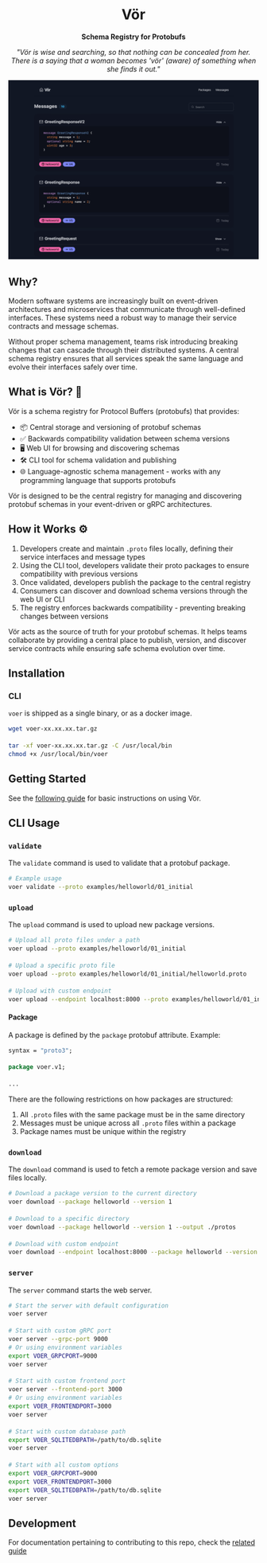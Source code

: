 <div align="center">
  <h1>Vör</h1>
  <p><strong>Schema Registry for Protobufs</strong></p>
  <p><em>"Vör is wise and searching, so that nothing can be concealed from her. There is a saying that a woman becomes 'vör' (aware) of something when she finds it out."</em></p>
  <img src="./docs/images/list-messages-view.png" alt="Vör UI" width="800">
</div>

## Why?

Modern software systems are increasingly built on event-driven architectures and microservices that communicate through
well-defined interfaces. These systems need a robust way to manage their service contracts and message schemas.

Without proper schema management, teams risk introducing breaking changes that can cascade through their distributed
systems. A central schema registry ensures that all services speak the same language and evolve their interfaces safely
over time.

## What is Vör? 🌟

Vör is a schema registry for Protocol Buffers (protobufs) that provides:

- 📦 Central storage and versioning of protobuf schemas
- ✅ Backwards compatibility validation between schema versions
- 🖥️ Web UI for browsing and discovering schemas
- 🛠️ CLI tool for schema validation and publishing
- 🌐 Language-agnostic schema management - works with any programming language that supports protobufs

Vör is designed to be the central registry for managing and discovering protobuf schemas in your event-driven or gRPC
architectures.

## How it Works ⚙️

1. Developers create and maintain `.proto` files locally, defining their service interfaces and message types
2. Using the CLI tool, developers validate their proto packages to ensure compatibility with previous versions
3. Once validated, developers publish the package to the central registry
4. Consumers can discover and download schema versions through the web UI or CLI
5. The registry enforces backwards compatibility - preventing breaking changes between versions

Vör acts as the source of truth for your protobuf schemas. It helps teams collaborate by providing a central place to
publish, version, and discover service contracts while ensuring safe schema evolution over time.

## Installation

### CLI

`voer` is shipped as a single binary, or as a docker image.

```bash
wget voer-xx.xx.xx.tar.gz

tar -xf voer-xx.xx.xx.tar.gz -C /usr/local/bin
chmod +x /usr/local/bin/voer
```

## Getting Started

See the [following guide](./docs/02_getting_started.md) for basic instructions on using Vör.

## CLI Usage

### `validate`

The `validate` command is used to validate that a protobuf package.

```bash
# Example usage
voer validate --proto examples/helloworld/01_initial
```

### `upload`

The `upload` command is used to upload new package versions.

```bash
# Upload all proto files under a path
voer upload --proto examples/helloworld/01_initial

# Upload a specific proto file
voer upload --proto examples/helloworld/01_initial/helloworld.proto

# Upload with custom endpoint
voer upload --endpoint localhost:8000 --proto examples/helloworld/01_initial
```

#### Package

A package is defined by the `package` protobuf attribute. Example:

```proto
syntax = "proto3";

package voer.v1;

...
```

There are the following restrictions on how packages are structured:

1. All `.proto` files with the same package must be in the same directory
2. Messages must be unique across all `.proto` files within a package
3. Package names must be unique within the registry

### `download`

The `download` command is used to fetch a remote package version and save files locally.

```bash
# Download a package version to the current directory
voer download --package helloworld --version 1

# Download to a specific directory
voer download --package helloworld --version 1 --output ./protos

# Download with custom endpoint
voer download --endpoint localhost:8000 --package helloworld --version 1
```

### `server`

The `server` command starts the web server.

```bash
# Start the server with default configuration
voer server

# Start with custom gRPC port
voer server --grpc-port 9000
# Or using environment variables
export VOER_GRPCPORT=9000
voer server

# Start with custom frontend port
voer server --frontend-port 3000
# Or using environment variables
export VOER_FRONTENDPORT=3000
voer server

# Start with custom database path
export VOER_SQLITEDBPATH=/path/to/db.sqlite
voer server

# Start with all custom options
export VOER_GRPCPORT=9000
export VOER_FRONTENDPORT=3000
export VOER_SQLITEDBPATH=/path/to/db.sqlite
voer server
```

## Development

For documentation pertaining to contributing to this repo, check the [related guide](./docs/01_development.md)
